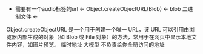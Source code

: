 - 需要有一个audio标签的url <- Object.createObjectURL(Blob) <- blob 二进制文件 <- 

Object.createObjectURL 是一个用于创建一个唯一 URL，该 URL 可以引用由浏览器内部生成的对象（如 Blob 或 File 对象）的方法，常用于在网页中显示本地文件内容，如图片预览。
临时地址 大模型 不负责给你全局访问的地址

